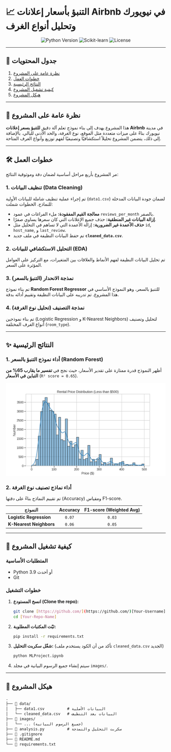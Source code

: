 # 📈 التنبؤ بأسعار إعلانات Airbnb في نيويورك وتحليل أنواع الغرف

<p align="center">
  <img src="https://img.shields.io/badge/Python-3.9%2B-blue.svg" alt="Python Version">
  <img src="https://img.shields.io/badge/Framework-Scikit--learn-orange.svg" alt="Scikit-learn">
  <img src="https://img.shields.io/badge/License-MIT-green.svg" alt="License">
</p>

---

## 📖 جدول المحتويات
1. [نظرة عامة على المشروع](#-نظرة-عامة-على-المشروع)
2. [خطوات العمل](#-خطوات-العمل)
3. [النتائج الرئيسية](#-النتائج-الرئيسية)
4. [كيفية تشغيل المشروع](#-كيفية-تشغيل-المشروع)
5. [هيكل المشروع](#-هيكل-المشروع)

---

## 🎯 نظرة عامة على المشروع
هذا المشروع يهدف إلى بناء نموذج تعلم آلة دقيق **للتنبؤ بسعر إعلانات Airbnb** في مدينة نيويورك بناءً على ميزات متعددة مثل الموقع، نوع الغرفة، والحد الأدنى لليالي. بالإضافة إلى ذلك، يتضمن المشروع تحليلاً استكشافيًا وتصنيفيًا لفهم توزيع وأنواع الغرف المتاحة.

---

## 🛠️ خطوات العمل
مر المشروع بأربع مراحل أساسية لضمان دقة وموثوقية النتائج:

### 1. تنظيف البيانات (Data Cleaning)
تم إجراء عملية تنظيف شاملة للبيانات الأولية (`data1.csv`) لضمان جودة البيانات المدخلة للنماذج. الخطوات شملت:
- **معالجة القيم المفقودة:** ملء الفراغات في عمود `reviews_per_month` بالصفر.
- **إزالة البيانات غير المنطقية:** حذف جميع الإعلانات التي كان سعرها يساوي صفرًا.
- **حذف الأعمدة غير الضرورية:** إزالة الأعمدة التي لا تساهم في التحليل مثل `id`, `host_name`, و `last_review`.
- تم حفظ البيانات النظيفة في ملف جديد **`cleaned_data.csv`**.

### 2. التحليل الاستكشافي للبيانات (EDA)
تم تحليل البيانات النظيفة لفهم الأنماط والعلاقات بين المتغيرات، مع التركيز على العوامل المؤثرة على السعر.

### 3. نمذجة الانحدار (التنبؤ بالسعر)
تم بناء نموذج **Random Forest Regressor** للتنبؤ بالسعر، وهو النموذج الأساسي في هذا المشروع. تم تدريبه على البيانات النظيفة وتقييم أدائه بدقة.

### 4. نمذجة التصنيف (تحليل نوع الغرفة)
تم بناء نموذجين (Logistic Regression و K-Nearest Neighbors) لتحليل وتصنيف أنواع الغرف المختلفة (`room_type`).

---

## ✨ النتائج الرئيسية

### 1. أداء نموذج التنبؤ بالسعر (Random Forest)
أظهر النموذج قدرة ممتازة على تقدير الأسعار، حيث نجح في **تفسير ما يقارب 65% من التباين في الأسعار** (`R² score = 0.65`).

![نتائج توقع السعر](images/price_distribution.png)

### 2. أداء نماذج تصنيف نوع الغرفة
تم تقييم النماذج بناءً على دقتها (Accuracy) ومقياس F1-score.

| النموذج                 | Accuracy | F1-score (Weighted Avg) |
| ------------------------ | :------: | :---------------------: |
| **Logistic Regression** |  `0.07` |         `0.03`          |
| **K-Nearest Neighbors** |  `0.06` |         `0.05`          |

---

## 🚀 كيفية تشغيل المشروع

### المتطلبات الأساسية
* Python 3.9 أو أحدث
* Git

### خطوات التشغيل
1.  **انسخ المستودع (Clone the repo):**
    ```bash
    git clone [https://github.com/](https://github.com/)[Your-Username]/[Your-Repo-Name].git
    cd [Your-Repo-Name]
    ```

2.  **ثبّت المكتبات المطلوبة:**
    ```bash
    pip install -r requirements.txt
    ```

3.  **شغّل سكربت التحليل:**
    (تأكد من أن الكود يستخدم ملف `cleaned_data.csv` الجديد)
    ```bash
    python MLProject.ipynb
    ```
4. سيتم إنشاء جميع الرسوم البيانية في مجلد `images/`.

---

## 📂 هيكل المشروع
```
.
├── 📂 data/
│   ├── data1.csv          # البيانات الأصلية
│   └── cleaned_data.csv   # البيانات بعد التنظيف
├── 📂 images/
│   └── ... (جميع الرسوم البيانية)
├── 📜 analysis.py          # سكربت التحليل والنمذجة
├── 📜 .gitignore
├── 📜 README.md
└── 📜 requirements.txt
```
